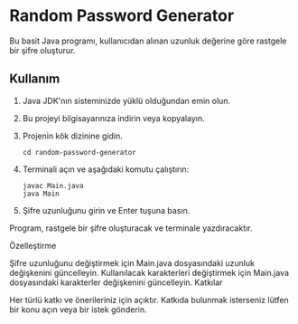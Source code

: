 # Random Password Generator

Bu basit Java programı, kullanıcıdan alınan uzunluk değerine göre rastgele bir şifre oluşturur.

## Kullanım

1. Java JDK'nın sisteminizde yüklü olduğundan emin olun.
2. Bu projeyi bilgisayarınıza indirin veya kopyalayın.
3. Projenin kök dizinine gidin.

   ```shell
   cd random-password-generator
4. Terminali açın ve aşağıdaki komutu çalıştırın:
   ```shell
   javac Main.java
   java Main
5. Şifre uzunluğunu girin ve Enter tuşuna basın.

Program, rastgele bir şifre oluşturacak ve terminale yazdıracaktır.

Özelleştirme

Şifre uzunluğunu değiştirmek için Main.java dosyasındaki uzunluk değişkenini güncelleyin.
Kullanılacak karakterleri değiştirmek için Main.java dosyasındaki karakterler değişkenini güncelleyin.
Katkılar

Her türlü katkı ve önerileriniz için açıktır. Katkıda bulunmak isterseniz lütfen bir konu açın veya bir istek gönderin.

